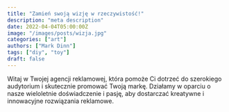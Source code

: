 ```yaml
---
title: "Zamień swoją wizję w rzeczywistość!"
description: "meta description"
date: 2022-04-04T05:00:00Z
image: "/images/posts/wizja.jpg"
categories: ["art"]
authors: ["Mark Dinn"]
tags: ["diy", "toy"]
draft: false
---
```


Witaj w Twojej agencji reklamowej, która pomoże Ci dotrzeć do szerokiego audytorium i skutecznie promować Twoją markę. Działamy w oparciu o nasze wieloletnie doświadczenie i pasję, aby dostarczać kreatywne i innowacyjne rozwiązania reklamowe.

